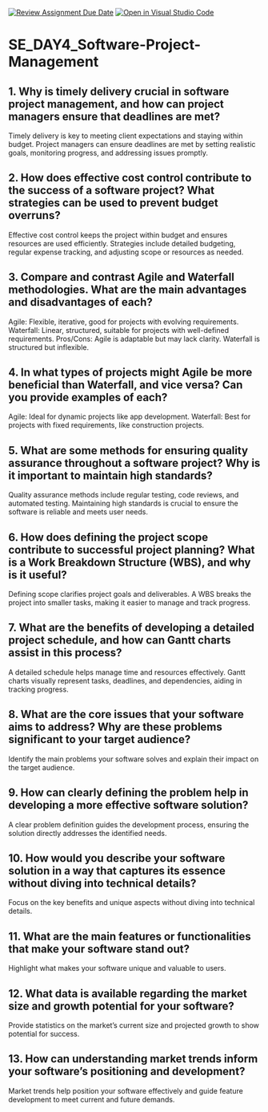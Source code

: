 [![Review Assignment Due Date](https://classroom.github.com/assets/deadline-readme-button-22041afd0340ce965d47ae6ef1cefeee28c7c493a6346c4f15d667ab976d596c.svg)](https://classroom.github.com/a/9pw6JKcu)
[![Open in Visual Studio Code](https://classroom.github.com/assets/open-in-vscode-2e0aaae1b6195c2367325f4f02e2d04e9abb55f0b24a779b69b11b9e10269abc.svg)](https://classroom.github.com/online_ide?assignment_repo_id=15936167&assignment_repo_type=AssignmentRepo)
# SE_DAY4_Software-Project-Management
## 1. Why is timely delivery crucial in software project management, and how can project managers ensure that deadlines are met?

Timely delivery is key to meeting client expectations and staying within budget. Project managers can ensure deadlines are met by setting realistic goals, monitoring progress, and addressing issues promptly.

## 2. How does effective cost control contribute to the success of a software project? What strategies can be used to prevent budget overruns?

Effective cost control keeps the project within budget and ensures resources are used efficiently. Strategies include detailed budgeting, regular expense tracking, and adjusting scope or resources as needed.

## 3. Compare and contrast Agile and Waterfall methodologies. What are the main advantages and disadvantages of each?

Agile: Flexible, iterative, good for projects with evolving requirements.
Waterfall: Linear, structured, suitable for projects with well-defined requirements.
Pros/Cons: Agile is adaptable but may lack clarity. Waterfall is structured but inflexible.

## 4. In what types of projects might Agile be more beneficial than Waterfall, and vice versa? Can you provide examples of each?

Agile: Ideal for dynamic projects like app development.
Waterfall: Best for projects with fixed requirements, like construction projects.

## 5. What are some methods for ensuring quality assurance throughout a software project? Why is it important to maintain high standards?

Quality assurance methods include regular testing, code reviews, and automated testing. Maintaining high standards is crucial to ensure the software is reliable and meets user needs.

## 6. How does defining the project scope contribute to successful project planning? What is a Work Breakdown Structure (WBS), and why is it useful?

Defining scope clarifies project goals and deliverables. A WBS breaks the project into smaller tasks, making it easier to manage and track progress.

## 7. What are the benefits of developing a detailed project schedule, and how can Gantt charts assist in this process?

A detailed schedule helps manage time and resources effectively. Gantt charts visually represent tasks, deadlines, and dependencies, aiding in tracking progress.

## 8. What are the core issues that your software aims to address? Why are these problems significant to your target audience?

Identify the main problems your software solves and explain their impact on the target audience.

## 9. How can clearly defining the problem help in developing a more effective software solution?

A clear problem definition guides the development process, ensuring the solution directly addresses the identified needs.

## 10. How would you describe your software solution in a way that captures its essence without diving into technical details?

Focus on the key benefits and unique aspects without diving into technical details.

## 11. What are the main features or functionalities that make your software stand out?

Highlight what makes your software unique and valuable to users.

## 12. What data is available regarding the market size and growth potential for your software?

Provide statistics on the market’s current size and projected growth to show potential for success.

## 13. How can understanding market trends inform your software’s positioning and development?

Market trends help position your software effectively and guide feature development to meet current and future demands.
